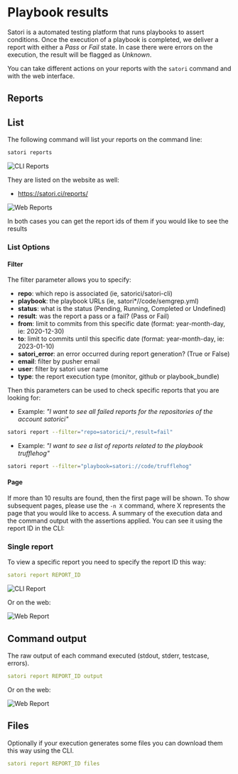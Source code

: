 # Playbook results

Satori is a automated testing platform that runs playbooks to assert conditions. Once the execution of a playbook is completed, we deliver a report with either a *Pass* or *Fail* state. In case there were errors on the execution, the result will be flagged as *Unknown*.

You can take different actions on your reports with the `satori` command and with the web interface.

## Reports

## List

The following command will list your reports on the command line:

```sh
satori reports
```

![CLI Reports](img/execution-data_1.png)

They are listed on the website as well:

- <https://satori.ci/reports/>

![Web Reports](img/execution-data_2.png)

In both cases you can get the report ids of them if you would like to see the results

### List Options

#### Filter

The filter parameter allows you to specify:

- **repo**: which repo is associated (ie, satorici/satori-cli)
- **playbook**: the playbook URLs (ie, satori*//code/semgrep.yml)
- **status**: what is the status (Pending, Running, Completed or Undefined)
- **result**: was the report a pass or a fail? (Pass or Fail)
- **from**: limit to commits from this specific date (format: year-month-day, ie: 2020-12-30)
- **to**: limit to commits until this specific date (format: year-month-day, ie: 2023-01-10)
- **satori_error**: an error occurred during report generation? (True or False)
- **email**: filter by pusher email
- **user**: filter by satori user name
- **type**: the report execution type (monitor, github or playbook_bundle)

Then this parameters can be used to check specific reports that you are looking for:

- Example: _"I want to see all failed reports for the repositories of the account satorici"_

```sh
satori report --filter="repo=satorici/*,result=fail"
```

- Example: *"I want to see a list of reports related to the playbook trufflehog"*

```sh
satori report --filter="playbook=satori://code/trufflehog"
```

#### Page

If more than 10 results are found, then the first page will be shown. To show subsequent pages, please use the `-n X` command, where X represents the page that you would like to access.
A summary of the execution data and the command output with the assertions applied. You can see it using the report ID in the CLI:

### Single report

To view a specific report you need to specify the report ID this way:

```yml
satori report REPORT_ID
```

![CLI Report](img/execution-data_3.png)

Or on the web:

![Web Report](img/execution-data_4.png)

## Command output

The raw output of each command executed (stdout, stderr, testcase, errors).

```yml
satori report REPORT_ID output
```

Or on the web:

![Web Report](img/execution-data_5.png)

## Files

Optionally if your execution generates some files you can download them this way using the CLI.

```yml
satori report REPORT_ID files
```
